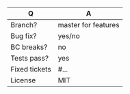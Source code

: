 | Q             | A
| ------------- | ---
| Branch?       | master for features
| Bug fix?      | yes/no
| BC breaks?    | no
| Tests pass?   | yes    <!-- please add some, will be required by reviewers -->
| Fixed tickets | #...   <!-- #-prefixed issue number(s), if any -->
| License       | MIT

<!--
- Please fill in this template according to the PR you're about to submit.
- Replace this comment by a description of what your PR is solving.
- This will help people understand your PR and can be used as a start of the Doc PR.
-->
